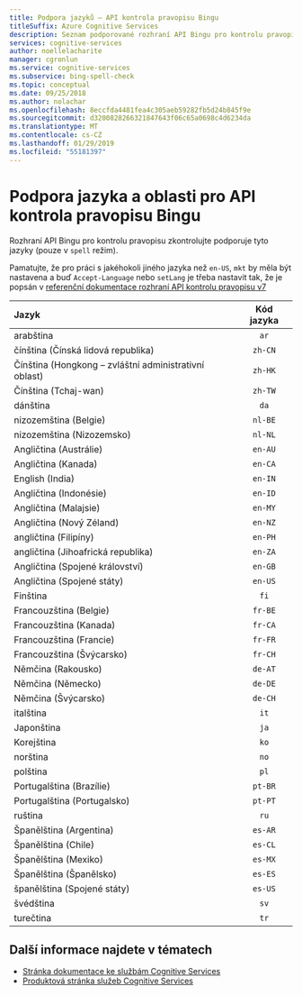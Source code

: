 ```yaml
---
title: Podpora jazyků – API kontrola pravopisu Bingu
titleSuffix: Azure Cognitive Services
description: Seznam podporované rozhraní API Bingu pro kontrolu pravopisu zkontrolujte přirozeného jazyka.
services: cognitive-services
author: noellelacharite
manager: cgronlun
ms.service: cognitive-services
ms.subservice: bing-spell-check
ms.topic: conceptual
ms.date: 09/25/2018
ms.author: nolachar
ms.openlocfilehash: 8eccfda4481fea4c305aeb59282fb5d24b845f9e
ms.sourcegitcommit: d3200828266321847643f06c65a0698c4d6234da
ms.translationtype: MT
ms.contentlocale: cs-CZ
ms.lasthandoff: 01/29/2019
ms.locfileid: "55181397"
---
```

# <a name="language-and-region-support-for-bing-spell-check-api"></a>Podpora jazyka a oblasti pro API kontrola pravopisu Bingu

Rozhraní API Bingu pro kontrolu pravopisu zkontrolujte podporuje tyto jazyky (pouze v `spell` režim).

Pamatujte, že pro práci s jakéhokoli jiného jazyka než `en-US`, `mkt` by měla být nastavena a buď `Accept-Language` nebo `setLang` je třeba nastavit tak, že je popsán v [referenční dokumentace rozhraní API kontrolu pravopisu v7](https://docs.microsoft.com/rest/api/cognitiveservices/bing-spell-check-api-v7-reference)

| Jazyk    | Kód jazyka |
|:----------- |:-------------:|
| arabština      | `ar`          |
| čínština (Čínská lidová republika)     | `zh-CN`          |
| Čínština (Hongkong – zvláštní administrativní oblast)    | `zh-HK`          |
| Čínština (Tchaj-wan)     | `zh-TW`          |
| dánština      | `da`          |
| nizozemština (Belgie)       | `nl-BE`          |
| nizozemština (Nizozemsko)      | `nl-NL`          |
| Angličtina (Austrálie)    | `en-AU`          |
| Angličtina (Kanada)     | `en-CA`          |
| English (India)    | `en-IN`          |
| Angličtina (Indonésie)     | `en-ID`          |
| Angličtina (Malajsie)     | `en-MY`          |
| Angličtina (Nový Zéland)    | `en-NZ`          |
| angličtina (Filipíny)     | `en-PH`          |
| angličtina (Jihoafrická republika)    | `en-ZA`          |
| Angličtina (Spojené království)    | `en-GB`          |
| Angličtina (Spojené státy)    | `en-US`          |
| Finština     | `fi`          |
| Francouzština (Belgie)     | `fr-BE`          |
| Francouzština (Kanada)     | `fr-CA`          |
| Francouzština (Francie)     | `fr-FR`          |
| Francouzština (Švýcarsko)      | `fr-CH`          |
| Němčina (Rakousko)      | `de-AT`          |
| Němčina (Německo)      | `de-DE`          |
| Němčina (Švýcarsko)      | `de-CH`          |
| italština     | `it`          |
| Japonština    | `ja`          |
| Korejština      | `ko`          |
| norština   | `no`          |
| polština      | `pl`          |
| Portugalština (Brazílie)   | `pt-BR`|
| Portugalština (Portugalsko) | `pt-PT`|
| ruština     | `ru`          |
| Španělština (Argentina)    | `es-AR`          |
| Španělština (Chile)     | `es-CL`          |
| Španělština (Mexiko)    | `es-MX`          |
| Španělština (Španělsko)    | `es-ES`          |
| španělština (Spojené státy)    | `es-US`          |
| švédština     | `sv`          |
| turečtina     | `tr`          |

## <a name="see-also"></a>Další informace najdete v tématech

- [Stránka dokumentace ke službám Cognitive Services](https://docs.microsoft.com/azure/cognitive-services/)
- [Produktová stránka služeb Cognitive Services](https://azure.microsoft.com/services/cognitive-services/)
